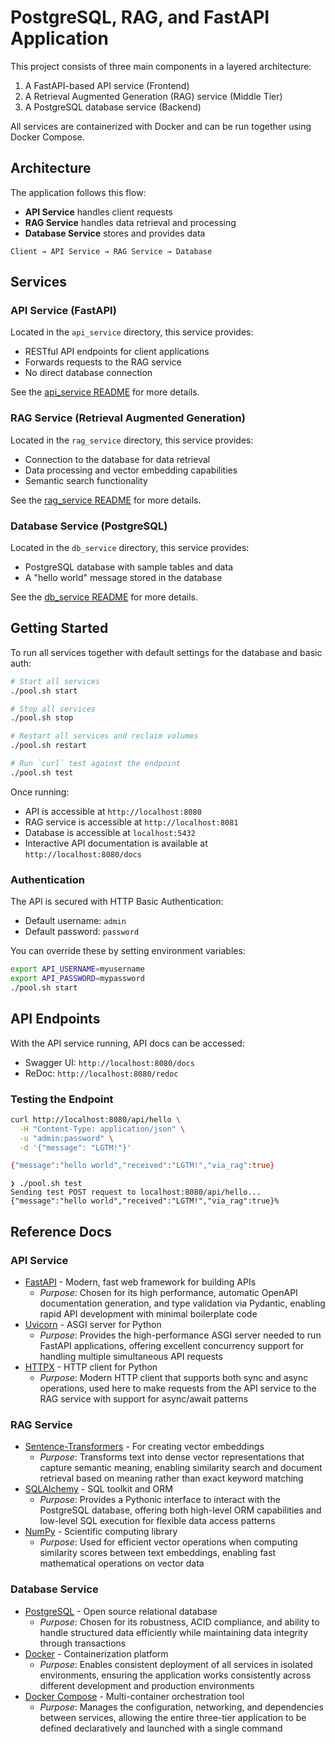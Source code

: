 # PostgreSQL, RAG, and FastAPI Application

This project consists of three main components in a layered architecture:
1. A FastAPI-based API service (Frontend)
2. A Retrieval Augmented Generation (RAG) service (Middle Tier)
3. A PostgreSQL database service (Backend)

All services are containerized with Docker and can be run together using Docker Compose.

## Architecture

The application follows this flow:
- **API Service** handles client requests
- **RAG Service** handles data retrieval and processing
- **Database Service** stores and provides data

```
Client → API Service → RAG Service → Database
```

## Services

### API Service (FastAPI)

Located in the `api_service` directory, this service provides:
- RESTful API endpoints for client applications
- Forwards requests to the RAG service
- No direct database connection

See the [api_service README](api_service/README.md) for more details.

### RAG Service (Retrieval Augmented Generation)

Located in the `rag_service` directory, this service provides:
- Connection to the database for data retrieval
- Data processing and vector embedding capabilities
- Semantic search functionality

See the [rag_service README](rag_service/README.md) for more details.

### Database Service (PostgreSQL)

Located in the `db_service` directory, this service provides:
- PostgreSQL database with sample tables and data
- A "hello world" message stored in the database

See the [db_service README](db_service/README.md) for more details.

## Getting Started

To run all services together with default settings for the database and basic auth:

```bash
# Start all services
./pool.sh start

# Stop all services
./pool.sh stop

# Restart all services and reclaim volumes
./pool.sh restart

# Run `curl` test against the endpoint
./pool.sh test
```

Once running:
- API is accessible at `http://localhost:8080`
- RAG service is accessible at `http://localhost:8081`
- Database is accessible at `localhost:5432`
- Interactive API documentation is available at `http://localhost:8080/docs`

### Authentication

The API is secured with HTTP Basic Authentication:
- Default username: `admin`
- Default password: `password`

You can override these by setting environment variables:
```bash
export API_USERNAME=myusername
export API_PASSWORD=mypassword
./pool.sh start
```

## API Endpoints

With the API service running, API docs can be accessed:

- Swagger UI: `http://localhost:8080/docs`
- ReDoc: `http://localhost:8080/redoc`

### Testing the Endpoint

```bash
curl http://localhost:8080/api/hello \
  -H "Content-Type: application/json" \
  -u "admin:password" \
  -d '{"message": "LGTM!"}'

{"message":"hello world","received":"LGTM!","via_rag":true}   
```

```
❯ ./pool.sh test
Sending test POST request to localhost:8080/api/hello...
{"message":"hello world","received":"LGTM!","via_rag":true}%    
```


## Reference Docs

### API Service
- [FastAPI](https://fastapi.tiangolo.com/) - Modern, fast web framework for building APIs
  - *Purpose*: Chosen for its high performance, automatic OpenAPI documentation generation, and type validation via Pydantic, enabling rapid API development with minimal boilerplate code
- [Uvicorn](https://www.uvicorn.org/) - ASGI server for Python
  - *Purpose*: Provides the high-performance ASGI server needed to run FastAPI applications, offering excellent concurrency support for handling multiple simultaneous API requests
- [HTTPX](https://www.python-httpx.org/) - HTTP client for Python
  - *Purpose*: Modern HTTP client that supports both sync and async operations, used here to make requests from the API service to the RAG service with support for async/await patterns

### RAG Service
- [Sentence-Transformers](https://www.sbert.net/) - For creating vector embeddings
  - *Purpose*: Transforms text into dense vector representations that capture semantic meaning, enabling similarity search and document retrieval based on meaning rather than exact keyword matching
- [SQLAlchemy](https://docs.sqlalchemy.org/) - SQL toolkit and ORM
  - *Purpose*: Provides a Pythonic interface to interact with the PostgreSQL database, offering both high-level ORM capabilities and low-level SQL execution for flexible data access patterns
- [NumPy](https://numpy.org/doc/) - Scientific computing library
  - *Purpose*: Used for efficient vector operations when computing similarity scores between text embeddings, enabling fast mathematical operations on vector data

### Database Service
- [PostgreSQL](https://www.postgresql.org/docs/) - Open source relational database
  - *Purpose*: Chosen for its robustness, ACID compliance, and ability to handle structured data efficiently while maintaining data integrity through transactions
- [Docker](https://docs.docker.com/) - Containerization platform
  - *Purpose*: Enables consistent deployment of all services in isolated environments, ensuring the application works consistently across different development and production environments
- [Docker Compose](https://docs.docker.com/compose/) - Multi-container orchestration tool
  - *Purpose*: Manages the configuration, networking, and dependencies between services, allowing the entire three-tier application to be defined declaratively and launched with a single command


